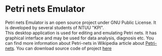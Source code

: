 <a href='Hidden comment: #Main page of the project.'></a>

# Petri nets Emulator #

Petri nets Emulator is an open source project under GNU Public License. It is developed by several students of NTUU "KPI".<br />
This desktop application is used for editing and emulating Petri nets. It has graphical interface and may be used for data analysis, diagnosis etc. You can find more information about Petri-nets in Wikipedia article about <a href='http://en.wikipedia.org/wiki/Petri_net'>Petri-nets</a>.
You can download source code of project <a href='http://code.google.com/p/petrinets/'>here</a>